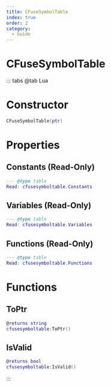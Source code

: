 ```yaml
---
title: CFuseSymbolTable
index: true
order: 2
category:
  - Guide
---
```


# CFuseSymbolTable

::: tabs
@tab Lua
# Constructor
```lua
CFuseSymbolTable(ptr)
```
# Properties
## Constants (Read-Only)
```lua
--- @type table
Read: cfusesymboltable.Constants
```
## Variables (Read-Only)
```lua
--- @type table
Read: cfusesymboltable.Variables
```
## Functions (Read-Only)
```lua
--- @type table
Read: cfusesymboltable.Functions
```
# Functions
## ToPtr
```lua
@returns string
cfusesymboltable:ToPtr()
```
## IsValid
```lua
@returns bool
cfusesymboltable:IsValid()
```

:::